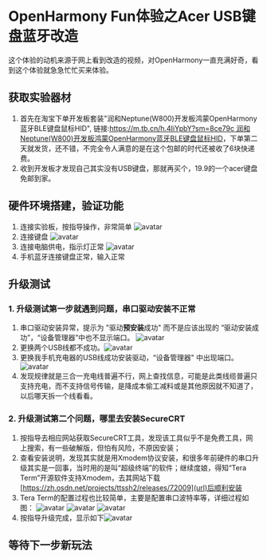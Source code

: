 # OpenHarmony Fun体验之Acer USB键盘蓝牙改造<a name="ZH-CN_TOPIC_0000001053069234">

这个体验的动机来源于网上看到改造的视频，对OpenHarmony一直充满好奇，看到这个体验就急急忙忙买来体验。


## 获取实验器材<a name="section460934180"></a>
1.  首先在淘宝下单开发板套装"润和Neptune(W800)开发板鸿蒙OpenHarmony蓝牙BLE键盘鼠标HID", 链接:[https://m.tb.cn/h.4IiYpbY?sm=8ce79c  润和Neptune(W800)开发板鸿蒙OpenHarmony蓝牙BLE键盘鼠标HID](url)，下单第二天就发货，还不错，不完全令人满意的是在这个包邮的时代还被收了6块快递费。
2.  收到开发板才发现自己其实没有USB键盘，那就再买个，19.9的一个acer键盘免邮到家。


## 硬件环境搭建，验证功能<a name="section87752266272"></a>
1.  连接实验板，按指导操作，非常简单 ![avatar](meta/acer-001.jpg)
2.  连接键盘 ![avatar](meta/acer-002.jpg)
3.  连接电脑供电，指示灯正常 ![avatar](meta/acer-003.jpg)
4.  手机蓝牙连接键盘正常，输入正常

## 升级测试<a name="section460934180"></a>

### 1. 升级测试第一步就遇到问题，**串口驱动安装不正常** 

1.  串口驱动安装异常，提示为 "驱动**预安装**成功" 而不是应该出现的 “驱动安装成功”，“设备管理器”中也不显示端口。 ![avatar](meta/acer-004.jpg)
2.  更换两个USB线都不成功。![avatar](meta/acer-005.jpg)
3.  更换我手机充电器的USB线成功安装驱动，“设备管理器" 中出现端口。![avatar](meta/acer-006.jpg)
4.  发现规律就是三合一充电线普遍不行，网上查找信息，可能是此类线缆普遍只支持充电，而不支持信号传输，是降成本偷工减料或是其他原因就不知道了，以后哪天拆一个线看看。

### 2. 升级测试第二个问题，**哪里去安装SecureCRT** 
1.  按指导去相应网站获取SecureCRT工具，发现该工具似乎不是免费工具，网上搜索，有一些破解版，但怕有风险，不原因安装；
2.  查看安装说明，发现其实就是用Xmodem协议安装，和很多年前硬件的串口升级其实是一回事，当时用的是叫“超级终端”的软件；继续度娘，得知“Tera Term”开源软件支持Xmodem，去其网站下载[https://zh.osdn.net/projects/ttssh2/releases/72009](url)后顺利安装
3.  Tera Term的配置过程也比较简单，主要是配置串口波特率等，详细过程如图：
     ![avatar](meta/acer-007.jpg)
     ![avatar](meta/acer-008.jpg)
     ![avatar](meta/acer-009.jpg)
4.  按指导升级完成，显示如下![avatar](meta/acer-010.jpg)

##  等待下一步新玩法 <a name="section460934180"></a>
